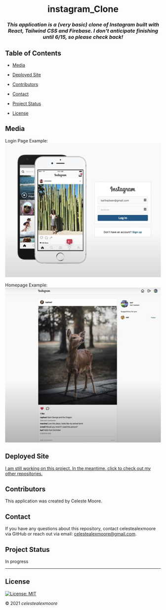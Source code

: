 <div align="center">

# instagram_Clone

### _This application is a (very basic) clone of Instagram built with React, Tailwind CSS and Firebase. I don't anticipate finishing until 6/15, so please check back!_

</div>

## Table of Contents

- [Media](#Media)

- [Deployed Site](#deployed-site)

- [Contributors](#Contributors)

- [Contact](#Contact)

- [Project Status](#project-status)

- [License](#License)

## Media

Login Page Example:
![Homepage](./assets/loginPage.png)  

Homepage Example:
![Homepage](./assets/homePage.png)

## Deployed Site

[I am still working on this project. In the meantime, click to check out my other repositories.](https://github.com/celestealexmoore?tab=repositories)

## Contributors

This application was created by Celeste Moore.

## Contact

If you have any questions about this repository, contact celestealexmoore via GitHub or reach out via email:
celestealexmoore@gmail.com.

## Project Status

In progress

---

## License

[![License: MIT](https://img.shields.io/badge/License-MIT-blueviolet.svg)](https://opensource.org/licenses/MIT)

© 2021 _celestealexmoore_